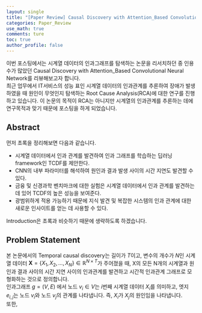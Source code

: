 ```yaml
---
layout: single
title: "[Paper Review] Causal Discovery with Attention_Based Convolutional Neural Network(TCDF)"
categories: Paper_Review
use_math: true
comments: ture
toc: true
author_profile: false
---
```

이번 포스팅에서는 시계열 데이터의 인과그래프를 탐색하는 논문을 리서치하던 중 인용수가 많았던 Causal Discovery with Attention_Based Convolutional Neural Network를 리뷰해보고자 합니다.  
최근 업무에서 IT서비스의 성능 표인 시계열 데이터의 인과관계를 추론하여 장애가 발생하였을 때 원인이 무엇인지 탐색하는 Root Cause Analysis(RCA)에 대한 연구를 진행하고 있습니다. 이 논문의 목적이 RCA는 아니지만 시계열의 인과관계를 추론하는 데에 연구목적과 맞기 때문에 포스팅을 하게 되었습니다.

## Abstract

먼저 초록을 정리해보면 다음과 같습니다.  

* 시계열 데이터에서 인과 관계를 발견하여 인과 그래프를 학습하는 딥러닝 framework인 TCDF를 제안한다.
* CNN의 내부 파라미터를 해석하여 원인과 결과 발생 사이의 시간 지연도 발견할 수 있다.
* 금융 및 신경과학 벤치마크에 대한 실험은 시계열 데이터에서 인과 관계를 발견하는 데 있어 TCDF의 높은 성능을 보여준다.
* 광범위하게 적용 가능하기 때문에 지식 발견 및 복잡한 시스템의 인과 관계에 대한 새로운 인사이트를 얻는 데 사용할 수 있다.

Introduction은 초록과 비슷하기 때문에 생략하도록 하겠습니다.

## Problem Statement

본 논문에서의 Temporal causal discovery는 길이가 $T$이고, 변수의 개수가 $N$인 시계열 데이터 $\mathbf{X}=\{X_1,X_2,...,X_N\} \in \mathbb{R}^{N \times T}$가 주어졌을 때, X의 모든 N개의 시계열과 원인과 결과 사이의 시간 지연 사이의 인과관계를 발견하고 시간적 인과관계 그래프로 모형화하는 것으로 정의합니다.  
인과그래프 $g=(V,E)$ 에서 노드 $v_i \in V$는 $i$번째 시계열 데이터 $X_i$를 의미하고, 엣지 $e_{i,j}$는 노드 $v_i$와 노드 $v_j$의 관계를 나타냅니다. 즉, $X_i$가 $X_j$의 원인임을 나타냅니다.  
또한, 

